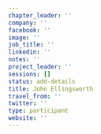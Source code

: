```yaml
---
chapter_leader: ''
company: ''
facebook: ''
image: ''
job_title: ''
linkedin: ''
notes: ''
project_leader: ''
sessions: []
status: add-details
title: John Ellingsworth
travel_from: ''
twitter: ''
type: participant
website: ''
---
```


<!-- put more details about participant here -->